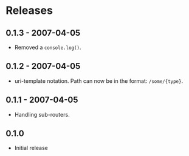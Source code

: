 # Releases

## 0.1.3 - 2007-04-05

- Removed a `console.log()`.

## 0.1.2 - 2007-04-05

- uri-template notation. Path can now be in the format: `/some/{type}`.

## 0.1.1 - 2007-04-05

- Handling sub-routers.

## 0.1.0

- Initial release
